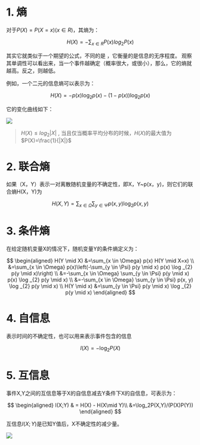 # 1. 熵

对于$P(X) = P(X=x) (x \in R)$，其熵为：

$$
H(X) = -\sum_{x\in R}P(x)log_{2}P(x)
$$

其实它就类似于一个期望的公式，不同的是 ，它衡量的是信息的无序程度。 观察其单调性可以看出来，当一个事件越确定（概率很大，或很小），那么，它的熵就越高。反之，则越低。


例如，一个二元的信息熵可以表示为：


$$
H(X)=-p(x) \log _{2} p(x)-(1-p(x)) \log _{2} p(x)
$$

它的变化曲线如下：

![](https://garden-lu-oss.oss-cn-beijing.aliyuncs.com/images20211019203018.png)

> $H(X) \leq log_2|X|$  , 当且仅当概率平均分布的时候，$H(X)$的最大值为$P(X)=\frac{1}{|X|}$

# 2. 联合熵

如果（X，Y）表示一对离散随机变量的不确定性，即X，Y~p(x，y)，则它们的联合熵H(X，Y)为

$$
H(X, Y)=\sum_{x \in \Omega} \sum_{y \in \Psi} p(x, y) \log _{2} p(x, y)
$$

# 3. 条件熵


在给定随机变量X的情况下，随机变量Y的条件熵定义为：

$$
\begin{aligned}
H(Y \mid X) &=\sum_{x \in \Omega} p(x) H(Y \mid X=x) \\
&=\sum_{x \in \Omega} p(x)\left(-\sum_{y \in \Psi} p(y \mid x) p(x) \log _{2} p(y \mid x)\right) \\
&=-\sum_{x \in \Omega} \sum_{y \in \Psi} p(y \mid x) p(x) \log _{2} p(y \mid x) \\
&=-\sum_{x \in \Omega} \sum_{y \in \Psi} p(x, y) \log _{2} p(y \mid x) \\
H(Y \mid x) &=\sum_{y \in \Psi} p(y \mid x) \log _{2} p(y \mid x)
\end{aligned}
$$



# 4. 自信息

表示时间的不确定性，也可以用来表示事件包含的信息

$$
I(X)=-\log _{2} P(X)
$$


# 5. 互信息

事件X,Y之间的互信息等于X的自信息减去Y条件下X的自信息，可表示为：

$$
\begin{aligned}
I(X;Y) & = H(X) - H(X\mid Y)\\
&=\log_2P(X,Y)/(P(X)P(Y))
\end{aligned}
$$

互信息$I(X;Y)$是已知Y值后，X不确定性的减少量。

![](https://garden-lu-oss.oss-cn-beijing.aliyuncs.com/images20211020091930.png)









